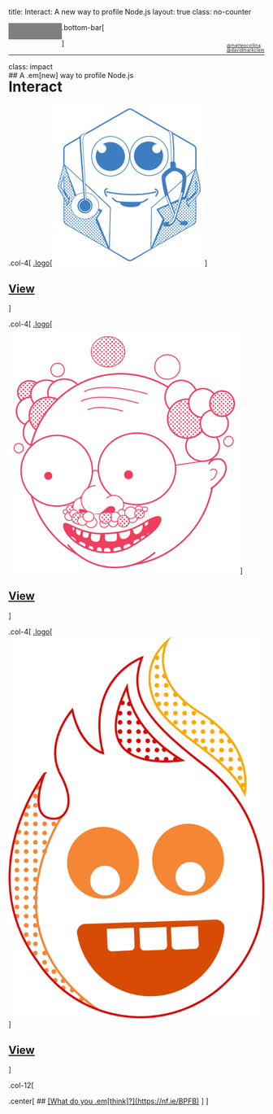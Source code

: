 title: Interact: A new way to profile Node.js
layout: true
class: no-counter
<!-- This slide will serve as the base layout for all your slides -->
.bottom-bar[
  <a style="float:left;filter:invert(.5)" href="http://nearform.com"><img src="nearform.svg" alt="nearForm" height="32"></a>
  <div style='float:right;margin-top:.6em;letter-spacing:.03em'>
    <div style='font-size:0.6em;line-height:1.2em'>
      <a href=https://twitter.com/matteocollina>
        <span class=em>@</span>matteocollina 
      </a>
    </div>
    <div style='font-size:0.6em;line-height:1.1em'>
      <a href=https://twitter.com/davidmarkclem>
        <span class=em>@</span>davidmarkclem
      </a>
    </div>
  </div>
]

---

class: impact

<base target="_blank"></base>
<p style='margin-top:-1em'></p>
## A .em[new] way to profile Node.js 
<h1 style="margin-top:-0.1em;margin-bottom: 0">Interact</h1>

.col-4[
[.logo[![](doctor.png)]](doctor-demo.html)
## [View](http://davidmarkclements.github.io/a-new-way-to-profile-node-js/doctor-demo.html)
]

.col-4[
[.logo[![](bp.png)]](bubbleprof-demo.html)
## [View](http://davidmarkclements.github.io/a-new-way-to-profile-node-js/bubbleprof-demo.html)
]

.col-4[
[.logo[![](flame.png)]](flame-demo.html)
## [View](http://davidmarkclements.github.io/a-new-way-to-profile-node-js/flame-demo.html)
]

.col-12[
  <p style="margin-top:.5em"></p>
  .center[
  ## <u>[What do you .em[think]?](https://nf.ie/BPFB)</u>
  ]
]
